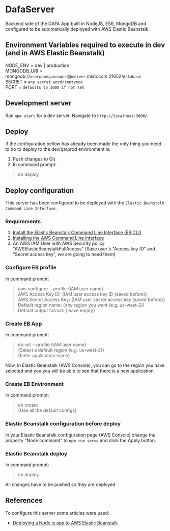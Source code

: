# DafaServer
Backend side of the DAFA App built in NodeJS, ES6, MongoDB and configured to be automatically deployed with AWS Elastic Beanstalk.

## Environment Variables required to execute in dev (and in AWS Elastic Beanstalk)

NODE_ENV = dev | production<br/>
MONGODB_URI = mongodb://`username`:`password`@`server`.mlab.com:21652/`database`<br/>
SECRET = `any secret word/sentence`<br/>
PORT = `defaults to 3000 if not set`<br/>

## Development server

Run `npm start` for a dev server. Navigate to `http://localhost:3000/`.

## Deploy

If the configuration bellow has already been made the only thing you need to do to deploy to the dev/qa/prod environment is:

1. Push changes to Git
2. In command prompt:<eb/>
  > eb deploy

## Deploy configuration

This server has been configured to be deployed with the `Elastic Beanstalk Command Line Interface`. 

### Requirements

  1. [Install the Elastic Beanstalk Command Line Interface (EB CLI)](https://docs.aws.amazon.com/elasticbeanstalk/latest/dg/eb-cli3-install.html "Hot to install the EB CLI")</br>
  2. [Installing the AWS Command Line Interface](https://docs.aws.amazon.com/cli/latest/userguide/cli-chap-install.html "How to install the AWS CLI")
  3. An AWS IAM User with AWS Security policy "AWSElasticBeanstalkFullAccess" (Save user's "Access key ID" and "Secret access key", we are going to need them)
    
### Configure EB profile

In command prompt:<br/>
  > aws configure --profile {IAM user name}<br/>
  > AWS Access Key ID: {IAM user access key ID (saved before)}<br/>
  > AWS Secret Access Key: {IAM user secret access key (saved before)}<br/>
  > Default region name: {any region you want (e.g. us-west-2)}<br/>
  > Default output format: {leave empty}
      
### Create EB App

In command prompt:<br/>
  > eb init --profile {IAM user name}<br/>
  > {Select a default region (e.g. us-west-2)}<br/>
  > {Enter application name}

Now, in Elastic Beanstalk (AWS Console), you can go to the region you have selected and you you will be able to see that there is a new application.

### Create EB Environment

In command prompt:<br/>
  > eb create<br/>
  > {Use all the default configs}
  
### Elastic Beanstalk configuration before deploy

In your Elastic Beanstalk configuration page (AWS Console) change the property "Node command" to `npm run serve` and click the Apply button.

### Elastic Beanstalk deploy

In command prompt:<br/>
  > eb deploy
  
All changes have to be pushed so they are deployed
      
## References

  To configure this server some articles were used:
  * [Deploying a Node.js app to AWS Elastic Beanstalk](https://medium.com/@xoor/deploying-a-node-js-app-to-aws-elastic-beanstalk-681fa88bac53)

    
    

